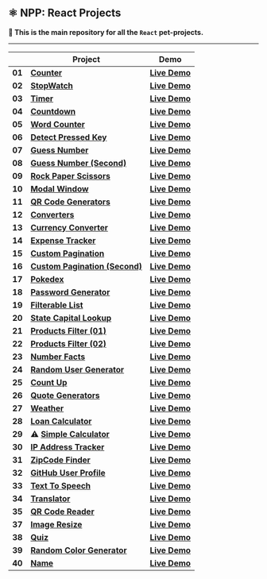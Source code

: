 ## ⚛️ NPP: React Projects

**👋 This is the main repository for all the `React` pet-projects.**

----

|        | **Project**                                                                                                                        | **Demo**                                                                                                  |
|--------|------------------------------------------------------------------------------------------------------------------------------------|-----------------------------------------------------------------------------------------------------------|
| **01** | [**Counter**](https://github.com/nagoev-alim/npp-react-projects/tree/master/projects/01-counter/src)                               | [**Live Demo**](https://npp-react-projects.vercel.app/projects/01-counter/dist/index.html)                |
| **02** | [**StopWatch**](https://github.com/nagoev-alim/npp-react-projects/tree/master/projects/02-stopwatch/src)                           | [**Live Demo**](https://npp-react-projects.vercel.app/projects/02-stopwatch/dist/index.html)              |
| **03** | [**Timer**](https://github.com/nagoev-alim/npp-react-projects/tree/master/projects/03-timer/src)                                   | [**Live Demo**](https://npp-react-projects.vercel.app/projects/03-timer/dist/index.html)                  |
| **04** | [**Countdown**](https://github.com/nagoev-alim/npp-react-projects/tree/master/projects/04-countdown/src)                           | [**Live Demo**](https://npp-react-projects.vercel.app/projects/04-countdown/dist/index.html)              |
| **05** | [**Word Counter**](https://github.com/nagoev-alim/npp-react-projects/tree/master/projects/05-word-counter/src)                     | [**Live Demo**](https://npp-react-projects.vercel.app/projects/05-word-counter/dist/index.html)           |
| **06** | [**Detect Pressed Key**](https://github.com/nagoev-alim/npp-react-projects/tree/master/projects/06-detect-pressed-key/src)         | [**Live Demo**](https://npp-react-projects.vercel.app/projects/06-detect-pressed-key/dist/index.html)     |
| **07** | [**Guess Number**](https://github.com/nagoev-alim/npp-react-projects/tree/master/projects/07-guess-number/src)                     | [**Live Demo**](https://npp-react-projects.vercel.app/projects/07-guess-number/dist/index.html)           |
| **08** | [**Guess Number (Second)**](https://github.com/nagoev-alim/npp-react-projects/tree/master/projects/08-guess-number/src)            | [**Live Demo**](https://npp-react-projects.vercel.app/projects/08-guess-number/dist/index.html)           |
| **09** | [**Rock Paper Scissors**](https://github.com/nagoev-alim/npp-react-projects/tree/master/projects/09-rock-paper-scissor/src)        | [**Live Demo**](https://npp-react-projects.vercel.app/projects/09-rock-paper-scissor/dist/index.html)     |
| **10** | [**Modal Window**](https://github.com/nagoev-alim/npp-react-projects/tree/master/projects/10-modal-window/src)                     | [**Live Demo**](https://npp-react-projects.vercel.app/projects/10-modal-window/dist/index.html)           |
| **11** | [**QR Code Generators**](https://github.com/nagoev-alim/npp-react-projects/tree/master/projects/11-qr-code-generators/src)         | [**Live Demo**](https://npp-react-projects.vercel.app/projects/11-qr-code-generators/dist/index.html)     |
| **12** | [**Converters**](https://github.com/nagoev-alim/npp-react-projects/tree/master/projects/12-converters/src)                         | [**Live Demo**](https://npp-react-projects.vercel.app/projects/12-converters/dist/index.html)             |
| **13** | [**Currency Converter**](https://github.com/nagoev-alim/npp-react-projects/tree/master/projects/13-currency-converter/src)         | [**Live Demo**](https://npp-react-projects.vercel.app/projects/13-currency-converter/dist/index.html)     |
| **14** | [**Expense Tracker**](https://github.com/nagoev-alim/npp-react-projects/tree/master/projects/14-expense-tracker/src)               | [**Live Demo**](https://npp-react-projects.vercel.app/projects/14-expense-tracker/dist/index.html)        |
| **15** | [**Custom Pagination**](https://github.com/nagoev-alim/npp-react-projects/tree/master/projects/15-custom-pagination/src)           | [**Live Demo**](https://npp-react-projects.vercel.app/projects/15-custom-pagination/dist/index.html)      |
| **16** | [**Custom Pagination (Second)**](https://github.com/nagoev-alim/npp-react-projects/tree/master/projects/16-custom-pagination/src)  | [**Live Demo**](https://npp-react-projects.vercel.app/projects/16-custom-pagination/dist/index.html)      |
| **17** | [**Pokedex**](https://github.com/nagoev-alim/npp-react-projects/tree/master/projects/17-pokedex/src)                               | [**Live Demo**](https://npp-react-projects.vercel.app/projects/17-pokedex/dist/index.html)                |
| **18** | [**Password Generator**](https://github.com/nagoev-alim/npp-react-projects/tree/master/projects/18-password-generator/src)         | [**Live Demo**](https://npp-react-projects.vercel.app/projects/18-password-generator/dist/index.html)     |
| **19** | [**Filterable List**](https://github.com/nagoev-alim/npp-react-projects/tree/master/projects/19-filterable-list/src)               | [**Live Demo**](https://npp-react-projects.vercel.app/projects/19-filterable-list/dist/index.html)        |
| **20** | [**State Capital Lookup**](https://github.com/nagoev-alim/npp-react-projects/tree/master/projects/20-state-capital-lookup/src)     | [**Live Demo**](https://npp-react-projects.vercel.app/projects/20-state-capital-lookup/dist/index.html)   |
| **21** | [**Products Filter (01)**](https://github.com/nagoev-alim/npp-react-projects/tree/master/projects/21-products-filter/src)          | [**Live Demo**](https://npp-react-projects.vercel.app/projects/21-products-filter/dist/index.html)        |
| **22** | [**Products Filter (02)**](https://github.com/nagoev-alim/npp-react-projects/tree/master/projects/22-products-filter/src)          | [**Live Demo**](https://npp-react-projects.vercel.app/projects/22-products-filter/dist/index.html)        |
| **23** | [**Number Facts**](https://github.com/nagoev-alim/npp-react-projects/tree/master/projects/23-number-facts/src)                     | [**Live Demo**](https://npp-react-projects.vercel.app/projects/23-number-facts/dist/index.html)           |
| **24** | [**Random User Generator**](https://github.com/nagoev-alim/npp-react-projects/tree/master/projects/24-random-user-generator/src)   | [**Live Demo**](https://npp-react-projects.vercel.app/projects/24-random-user-generator/dist/index.html)  |
| **25** | [**Count Up**](https://github.com/nagoev-alim/npp-react-projects/tree/master/projects/25-count-up/src)                             | [**Live Demo**](https://npp-react-projects.vercel.app/projects/25-count-up/dist/index.html)               |
| **26** | [**Quote Generators**](https://github.com/nagoev-alim/npp-react-projects/tree/master/projects/26-quote-generators/src)             | [**Live Demo**](https://npp-react-projects.vercel.app/projects/26-quote-generators/dist/index.html)       |
| **27** | [**Weather**](https://github.com/nagoev-alim/npp-react-projects/tree/master/projects/27-weather-app/src)                           | [**Live Demo**](https://npp-react-projects.vercel.app/projects/27-weather-app/dist/index.html)            |
| **28** | [**Loan Calculator**](https://github.com/nagoev-alim/npp-react-projects/tree/master/projects/28-loan-calculator/src)               | [**Live Demo**](https://npp-react-projects.vercel.app/projects/28-loan-calculator/dist/index.html)        |
| **29** | ⚠️ [**Simple Calculator**](https://github.com/nagoev-alim/npp-react-projects/tree/master/projects/29-simple-calculator/src)        | [**Live Demo**](https://npp-react-projects.vercel.app/projects/29-simple-calculator/dist/index.html)      |
| **30** | [**IP Address Tracker**](https://github.com/nagoev-alim/npp-react-projects/tree/master/projects/30-ip-address-tracker/src)         | [**Live Demo**](https://npp-react-projects.vercel.app/projects/30-ip-address-tracker/dist/index.html)     |
| **31** | [**ZipCode Finder**](https://github.com/nagoev-alim/npp-react-projects/tree/master/projects/31-zipcode-finder/src)                 | [**Live Demo**](https://npp-react-projects.vercel.app/projects/31-zipcode-finder/dist/index.html)         |
| **32** | [**GitHub User Profile**](https://github.com/nagoev-alim/npp-react-projects/tree/master/projects/32-github-user-profile/src)       | [**Live Demo**](https://npp-react-projects.vercel.app/projects/32-github-user-profile/dist/index.html)    |
| **33** | [**Text To Speech**](https://github.com/nagoev-alim/npp-react-projects/tree/master/projects/33-text-to-speech/src)                 | [**Live Demo**](https://npp-react-projects.vercel.app/projects/33-text-to-speech/dist/index.html)         |
| **34** | [**Translator**](https://github.com/nagoev-alim/npp-react-projects/tree/master/projects/34-translator/src)                         | [**Live Demo**](https://npp-react-projects.vercel.app/projects/34-translator/dist/index.html)             |
| **35** | [**QR Code Reader**](https://github.com/nagoev-alim/npp-react-projects/tree/master/projects/35-qr-code-reader/src)                 | [**Live Demo**](https://npp-react-projects.vercel.app/projects/35-qr-code-reader/dist/index.html)         |
| **37** | [**Image Resize**](https://github.com/nagoev-alim/npp-react-projects/tree/master/projects/36-image-resize/src)                     | [**Live Demo**](https://npp-react-projects.vercel.app/projects/36-image-resize/dist/index.html)           |
| **38** | [**Quiz**](https://github.com/nagoev-alim/npp-react-projects/tree/master/projects/37-quiz/src)                                     | [**Live Demo**](https://npp-quiz-react.vercel.app/)                                                       |
| **39** | [**Random Color Generator**](https://github.com/nagoev-alim/npp-react-projects/tree/master/projects/38-random-color-generator/src) | [**Live Demo**](https://npp-react-projects.vercel.app/projects/38-random-color-generator/dist/index.html) |
| **40** | [**Name**](https://github.com/nagoev-alim/npp-react-projects/tree/master/projects/)                                                | [**Live Demo**](https://npp-react-projects.vercel.app/projects/name/dist/index.html)                      |
